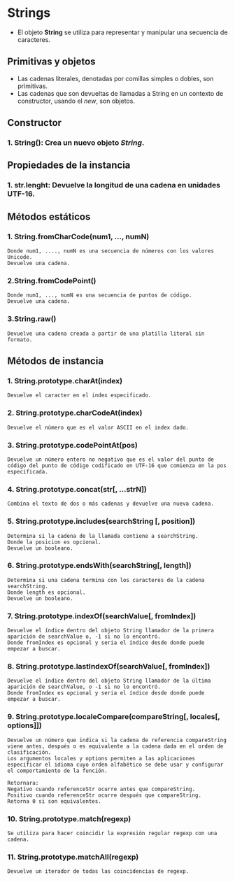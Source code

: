 # Strings
- El objeto **String** se utiliza para representar y manipular una secuencia de caracteres.

## Primitivas y objetos
- Las cadenas literales, denotadas por comillas simples o dobles, son primitivas.
- Las cadenas que son devueltas de llamadas a String en un contexto de constructor, usando el *new*, son objetos.

## Constructor
### 1. **String()**: Crea un nuevo objeto *String*.
## Propiedades de la instancia
### 1. **str.lenght**: Devuelve la longitud de una cadena en unidades UTF-16.
## Métodos estáticos
### 1. **String.fromCharCode(num1, ..., numN)** 
    Donde num1, ...., numN es una secuencia de números con los valores Unicode.
    Devuelve una cadena.

### 2.**String.fromCodePoint()**
    Donde num1, ..., numN es una secuencia de puntos de código.
    Devuelve una cadena.

### 3.**String.raw()**
    Devuelve una cadena creada a partir de una platilla literal sin formato.

## Métodos de instancia
### 1. **String.prototype.charAt(index)**
    Devuelve el caracter en el index especificado.
### 2. **String.prototype.charCodeAt(index)**
    Devuelve el número que es el valor ASCII en el index dado.
### 3. **String.prototype.codePointAt(pos)**
    Devuelve un número entero no negativo que es el valor del punto de código del punto de código codificado en UTF-16 que comienza en la pos especificada.
### 4. **String.prototype.concat(str[, ...strN])**
    Combina el texto de dos o más cadenas y devuelve una nueva cadena.
### 5. **String.prototype.includes(searchString [, position])**
    Determina si la cadena de la llamada contiene a searchString.
    Donde la posicion es opcional.
    Devuelve un booleano.
### 6. **String.prototype.endsWith(searchString[, length])**
    Determina si una cadena termina con los caracteres de la cadena searchString.
    Donde length es opcional.
    Devuelve un booleano.
### 7. **String.prototype.indexOf(searchValue[, fromIndex])**
    Devuelve el índice dentro del objeto String llamador de la primera aparición de searchValue o, -1 si no lo encontró.
    Donde fromIndex es opcional y seria el índice desde donde puede empezar a buscar.
### 8. **String.prototype.lastIndexOf(searchValue[, fromIndex])**
    Devuelve el índice dentro del objeto String llamador de la última aparición de searchValue, o -1 si no lo encontró.
    Donde fromIndex es opcional y seria el índice desde donde puede empezar a buscar.
### 9. **String.prototype.localeCompare(compareString[, locales[, options]])**
    Devuelve un número que indica si la cadena de referencia compareString viene antes, después o es equivalente a la cadena dada en el orden de clasificación.
    Los argumentos locales y options permiten a las aplicaciones especificar el idioma cuyo orden alfabético se debe usar y configurar el comportamiento de la función.

    Retornara: 
    Negativo cuando referenceStr ocurre antes que compareString.
    Positivo cuando referenceStr ocurre después que compareString.
    Retorna 0 si son equivalentes.

### 10. **String.prototype.match(regexp)**
    Se utiliza para hacer coincidir la expresión regular regexp con una cadena.
### 11. **String.prototype.matchAll(regexp)**
    Devuelve un iterador de todas las coincidencias de regexp.
